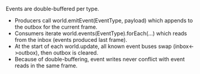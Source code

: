 Events are double-buffered per type.
- Producers call world.emitEvent(EventType, payload) which appends to the outbox for the current frame.
- Consumers iterate world.events(EventType).forEach(...) which reads from the inbox (events produced last frame).
- At the start of each world.update, all known event buses swap (inbox<->outbox), then outbox is cleared.
- Because of double-buffering, event writes never conflict with event reads in the same frame.
